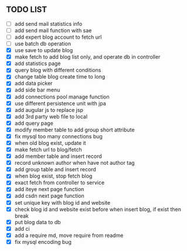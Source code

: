 ## TODO LIST

- [ ] add send mail statistics info
- [ ] add send mail function with sae
- [ ] add expert blog account to fetch url
- [ ] use batch db operation
- [x] use save to update blog
- [x] make fetch to add blog list only, and operate db in controller
- [x] add statistics page
- [x] query blog with different conditions
- [x] change table blog create time to long
- [x] add data picker
- [x] add side bar menu
- [x] add connections pool manage function
- [x] use different persistence unit with jpa
- [x] add augular js to replace jsp
- [x] add 3rd party web file to local
- [x] add query page
- [x] modify member table to add group short attribute 
- [x] fix mysql too many connections bug
- [x] when old blog exist, update it
- [x] make fetch url to blog/fetch
- [x] add member table and insert record
- [x] record unknown author when have not author tag
- [x] add group table and insert record
- [x] when blog exist, stop fetch blog
- [x] exact fetch from controller to service
- [x] add iteye next page function
- [x] add csdn next page function
- [x] set unique key with blog id and website
- [x] check blog id and website exist before when insert blog, if exist then break
- [x] put blog data to db
- [x] add ci
- [x] add a require md, move require from readme
- [x] fix mysql encoding bug